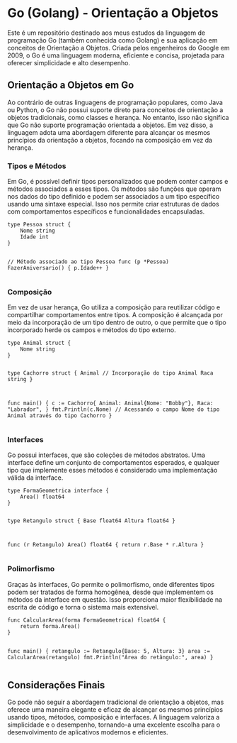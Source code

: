 <h1>Go (Golang) - Orientação a Objetos</h1>
<p>Este é um repositório destinado aos meus estudos da linguagem de programação Go (também conhecida como Golang) e sua aplicação em conceitos de Orientação a Objetos. Criada pelos engenheiros do Google em 2009, o Go é uma linguagem moderna, eficiente e concisa, projetada para oferecer simplicidade e alto desempenho.</p>
<h2>Orientação a Objetos em Go</h2>
<p>Ao contrário de outras linguagens de programação populares, como Java ou Python, o Go não possui suporte direto para conceitos de orientação a objetos tradicionais, como classes e herança. No entanto, isso não significa que Go não suporte programação orientada a objetos. Em vez disso, a linguagem adota uma abordagem diferente para alcançar os mesmos princípios da orientação a objetos, focando na composição em vez da herança.</p>
<h3>Tipos e Métodos</h3>
<p>Em Go, é possível definir tipos personalizados que podem conter campos e métodos associados a esses tipos. Os métodos são funções que operam nos dados do tipo definido e podem ser associados a um tipo específico usando uma sintaxe especial. Isso nos permite criar estruturas de dados com comportamentos específicos e funcionalidades encapsuladas.</p>
<pre><code class="language-go">type Pessoa struct {
    Nome string
    Idade int
}

// Método associado ao tipo Pessoa
func (p *Pessoa) FazerAniversario() {
    p.Idade++
}
</code></pre>
<h3>Composição</h3>
<p>Em vez de usar herança, Go utiliza a composição para reutilizar código e compartilhar comportamentos entre tipos. A composição é alcançada por meio da incorporação de um tipo dentro de outro, o que permite que o tipo incorporado herde os campos e métodos do tipo externo.</p>
<pre><code class="language-go">type Animal struct {
    Nome string
}

type Cachorro struct {
    Animal  // Incorporação do tipo Animal
    Raca string
}

func main() {
    c := Cachorro{
        Animal: Animal{Nome: "Bobby"},
        Raca:   "Labrador",
    }
    fmt.Println(c.Nome) // Acessando o campo Nome do tipo Animal através do tipo Cachorro
}
</code></pre>
<h3>Interfaces</h3>
<p>Go possui interfaces, que são coleções de métodos abstratos. Uma interface define um conjunto de comportamentos esperados, e qualquer tipo que implemente esses métodos é considerado uma implementação válida da interface.</p>
<pre><code class="language-go">type FormaGeometrica interface {
    Area() float64
}

type Retangulo struct {
    Base   float64
    Altura float64
}

func (r Retangulo) Area() float64 {
    return r.Base * r.Altura
}
</code></pre>
<h3>Polimorfismo</h3>
<p>Graças às interfaces, Go permite o polimorfismo, onde diferentes tipos podem ser tratados de forma homogênea, desde que implementem os métodos da interface em questão. Isso proporciona maior flexibilidade na escrita de código e torna o sistema mais extensível.</p>
<pre><code class="language-go">func CalcularArea(forma FormaGeometrica) float64 {
    return forma.Area()
}

func main() {
    retangulo := Retangulo{Base: 5, Altura: 3}
    area := CalcularArea(retangulo)
    fmt.Println("Área do retângulo:", area)
}
</code></pre>
<h2>Considerações Finais</h2>
<p>Go pode não seguir a abordagem tradicional de orientação a objetos, mas oferece uma maneira elegante e eficaz de alcançar os mesmos princípios usando tipos, métodos, composição e interfaces. A linguagem valoriza a simplicidade e o desempenho, tornando-a uma excelente escolha para o desenvolvimento de aplicativos modernos e eficientes.</p>